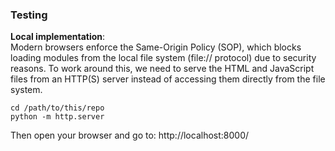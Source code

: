 ### Testing

**Local implementation**:  
Modern browsers enforce the Same-Origin Policy (SOP), which blocks loading modules from the local file system (file:// protocol) due to security reasons. To work around this, we need to serve the HTML and JavaScript files from an HTTP(S) server instead of accessing them directly from the file system.
```
cd /path/to/this/repo
python -m http.server
```
Then open your browser and go to: http://localhost:8000/
